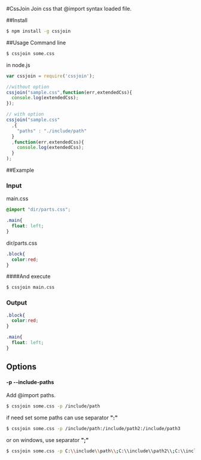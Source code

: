#CssJoin
Join css that @import syntax loaded file.

##Install
```sh
$ npm install -g cssjoin
```

##Usage
Command line
```sh
$ cssjoin some.css
```

in node.js
```javascript
var cssjoin = require('cssjoin');

//without option
cssjoin("sample.css",function(err,extendedCss){
  console.log(extendedCss);
});

// with option
cssjoin("sample.css"
  ,{
    "paths" : "./include/path"
  }
  ,function(err,extendedCss){
    console.log(extendedCss);
  }
);


```

##Example
### Input
main.css
```css
@import "dir/parts.css";

.main{
  float: left;
}
```
dir/parts.css
```css
.block{
  color:red;
}
```

####And execute
```sh
$ cssjoin main.css
```
### Output
```css
.block{
  color:red;
}

.main{
  float: left;
}
```

## Options
#### -p --include-paths
Add @import paths.
```sh
$ cssjoin some.css -p /include/path
```
if need set some paths can use separator **":"**
```sh
$ cssjoin some.css -p /include/path:/include/path2:/include/path3
```
or on windows, use separator **";"**
```sh
$ cssjoin some.css -p C:\\include\\path\\;C:\\include\\path2\\;C:\\include\\path3\\;
```
